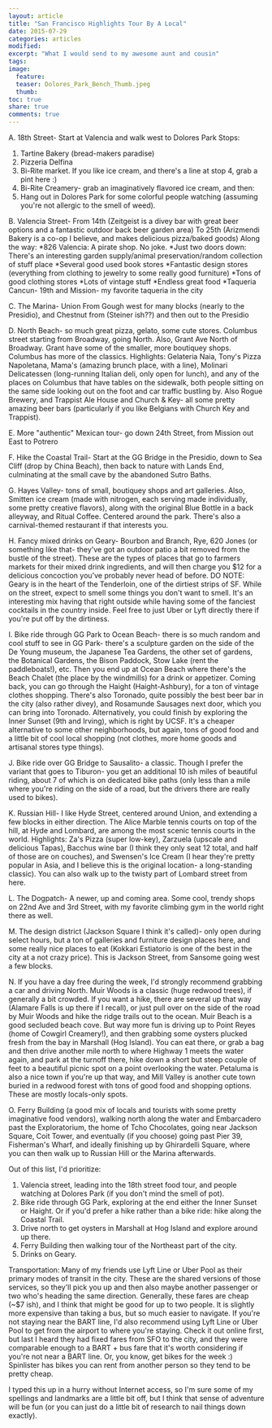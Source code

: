 ```yaml
---
layout: article
title: "San Francisco Highlights Tour By A Local"
date: 2015-07-29
categories: articles
modified:
excerpt: "What I would send to my awesome aunt and cousin"
tags: 
image:
  feature: 
  teaser: Dolores_Park_Bench_Thumb.jpeg
  thumb:
toc: true
share: true
comments: true
---
```


A. 18th Street- Start at Valencia and walk west to Dolores Park
Stops:
1. Tartine Bakery (bread-makers paradise)
2. Pizzeria Delfina
3. Bi-Rite market. If you like ice cream, and there's a line at stop 4, grab a pint here :)
4. Bi-Rite Creamery- grab an imaginatively flavored ice cream, and then:
5. Hang out in Dolores Park for some colorful people watching (assuming you're not allergic to the smell of weed). 

B. Valencia Street- From 14th (Zeitgeist is a divey bar with great beer options and a fantastic outdoor back beer garden area)
To 25th (Arizmendi Bakery is a co-op I believe, and makes delicious pizza/baked goods)
Along the way:
*826 Valencia: A pirate shop. No joke. 
*Just two doors down: There's an interesting garden supply/animal preservation/random collection of stuff place
*Several good used book stores
*Fantastic design stores (everything from clothing to jewelry to some really good furniture)
*Tons of good clothing stores
*Lots of vintage stuff
*Endless great food
*Taqueria Cancun- 19th and Mission- my favorite taqueria in the city

C. The Marina- Union From Gough west for many blocks (nearly to the Presidio), and Chestnut from (Steiner ish??) and then out to the Presidio

D. North Beach- so much great pizza, gelato, some cute stores. Columbus street starting from Broadway, going North. Also, Grant Ave North of Broadway. Grant have some of the smaller, more boutiquey shops. Columbus has more of the classics. Highlights: Gelateria Naia, Tony's Pizza Napoletana, Mama's (amazing brunch place, with a line), Molinari Delicatessen (long-running Italian deli, only open for lunch), and any of the places on Columbus that have tables on the sidewalk, both people sitting on the same side looking out on the foot and car traffic bustling by. Also Rogue Brewery, and Trappist Ale House and Church & Key- all some pretty amazing beer bars (particularly if you like Belgians with Church Key and Trappist). 

E. More "authentic" Mexican tour- go down 24th Street, from Mission out East to Potrero

F. Hike the Coastal Trail- Start at the GG Bridge in the Presidio, down to Sea Cliff (drop by China Beach), then back to nature with Lands End, culminating at the small cave by the abandoned Sutro Baths.

G. Hayes Valley- tons of small, boutiquey shops and art galleries. Also, Smitten ice cream (made with nitrogen, each serving made individually, some pretty creative flavors), along with the original Blue Bottle in a back alleyway, and Ritual Coffee. Centered around the park. There's also a carnival-themed restaurant if that interests you.  

H. Fancy mixed drinks on Geary- Bourbon and Branch, Rye, 620 Jones (or something like that- they've got an outdoor patio a bit removed from the bustle of the street). These are the types of places that go to farmers markets for their mixed drink ingredients, and will then charge you $12 for a delicious concoction you've probably never head of before. DO NOTE: Geary is in the heart of the Tenderloin, one of the dirtiest strips of SF. While on the street, expect to smell some things you don't want to smell. It's an interesting mix having that right outside while having some of the fanciest cocktails in the country inside. Feel free to just Uber or Lyft directly there if you're put off by the dirtiness. 

I. Bike ride through GG Park to Ocean Beach- there is so much random and cool stuff to see in GG Park- there's a sculpture garden on the side of the De Young museum, the Japanese Tea Gardens, the other set of gardens, the Botanical Gardens, the Bison Paddock, Stow Lake (rent the paddleboats!), etc. Then you end up at Ocean Beach where there's the Beach Chalet (the place by the windmills) for a drink or appetizer. Coming back, you can go through the Haight (Haight-Ashbury), for a ton of vintage clothes shopping. There's also Toronado, quite possibly the best beer bar in the city (also rather divey), and Rosamunde Sausages next door, which you can bring into Toronado. Alternatively, you could finish by exploring the Inner Sunset (9th and Irving), which is right by UCSF. It's a cheaper alternative to some other neighborhoods, but again, tons of good food and a little bit of cool local shopping (not clothes, more home goods and artisanal stores type things).

J. Bike ride over GG Bridge to Sausalito- a classic. Though I prefer the variant that goes to Tiburon- you get an additional 10 ish miles of beautiful riding, about 7 of which is on dedicated bike paths (only less than a mile where you're riding on the side of a road, but the drivers there are really used to bikes). 

K. Russian Hill- I like Hyde Street, centered around Union, and extending a few blocks in either direction. The Alice Marble tennis courts on top of the hill, at Hyde and Lombard, are among the most scenic tennis courts in the world. Highlights: Za's Pizza (super low-key), Zarzuela (upscale and delicious Tapas), Bacchus wine bar (I think they only seat 12 total, and half of those are on couches), and Swensen's Ice Cream (I hear they're pretty popular in Asia, and I believe this is the original location- a long-standing classic). You can also walk up to the twisty part of Lombard street from here. 

L. The Dogpatch- A newer, up and coming area. Some cool, trendy shops on 22nd Ave and 3rd Street, with my favorite climbing gym in the world right there as well. 

M. The design district (Jackson Square I think it's called)- only open during select hours, but a ton of galleries and furniture design places here, and some really nice places to eat (Kokkari Estiatorio is one of the best in the city at a not crazy price). This is Jackson Street, from Sansome going west a few blocks. 

N. If you have a day free during the week, I'd strongly recommend grabbing a car and driving North. Muir Woods is a classic (huge redwood trees), if generally a bit crowded. If you want a hike, there are several up that way (Alamare Falls is up there if I recall), or just pull over on the side of the road by Muir Woods and hike the ridge trails out to the ocean. Muir Beach is a good secluded beach cove. But way more fun is driving up to Point Reyes (home of Cowgirl Creamery!), and then grabbing some oysters plucked fresh from the bay in Marshall (Hog Island). You can eat there, or grab a bag and then drive another mile north to where Highway 1 meets the water again, and park at the turnoff there, hike down a short but steep couple of feet to a beautiful picnic spot on a point overlooking the water. Petaluma is also a nice town if you're up that way, and Mill Valley is another cute town buried in a redwood forest with tons of good food and shopping options. These are mostly locals-only spots. 

O. Ferry Building (a good mix of locals and tourists with some pretty imaginative food vendors), walking north along the water and Embarcadero past the Exploratorium, the home of Tcho Chocolates, going near Jackson Square, Coit Tower, and eventually (if you choose) going past Pier 39, Fisherman's Wharf, and ideally finishing up by Ghirardelli Square, where you can then walk up to Russian Hill or the Marina afterwards. 

Out of this list, I'd prioritize:
1. Valencia street, leading into the 18th street food tour, and people watching at Dolores Park (if you don't mind the smell of pot). 
2. Bike ride through GG Park, exploring at the end either the Inner Sunset or Haight. Or if you'd prefer a hike rather than a bike ride: hike along the Coastal Trail. 
3. Drive north to get oysters in Marshall at Hog Island and explore around up there. 
4. Ferry Building then walking tour of the Northeast part of the city. 
5. Drinks on Geary.

Transportation: Many of my friends use Lyft Line or Uber Pool as their primary modes of transit in the city. These are the shared versions of those services, so they'll pick you up and then also maybe another passenger or two who's heading the same direction. Generally, these fares are cheap (~$7 ish), and I think that might be good for up to two people. It is slightly more expensive than taking a bus, but so much easier to navigate. If you're not staying near the BART line, I'd also recommend using Lyft Line or Uber Pool to get from the airport to where you're staying. Check it out online first, but last I heard they had fixed fares from SFO to the city, and they were comparable enough to a BART + bus fare that it's worth considering if you're not near a BART line. Or, you know, get bikes for the week :) Spinlister has bikes you can rent from another person so they tend to be pretty cheap. 

I typed this up in a hurry without Internet access, so I'm sure some of my spellings and landmarks are a little bit off, but I think that sense of adventure will be fun (or you can just do a little bit of research to nail things down exactly). 

